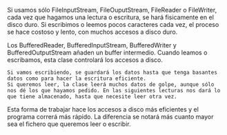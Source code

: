 Si usamos sólo FileInputStream, FileOuputStream, FileReader o FileWriter, cada vez que hagamos una lectura o escritura,
se hará fisicamente en el disco duro. Si escribimos o leemos pocos caracteres cada vez, el proceso se hace costoso y lento,
con muchos accesos a disco duro.

Los BufferedReader, BufferedInputStream, BufferedWriter y BufferedOutputStream añaden un buffer intermedio. Cuando leamos
o escribamos, esta clase controlará los accesos a disco.

    Si vamos escribiendo, se guardará los datos hasta que tenga basantes datos como para hacer la escritura eficiente.
    Si queremos leer, la clase leerá muchos datos de golpe, aunque sólo nos dé los que hayamos pedido. En las siguientes lecturas nos dará lo que tiene almacenado, hasta que necesite leer otra vez.

Esta forma de trabajar hace los accesos a disco más eficientes y el programa correrá más rápido.
La diferencia se notará más cuanto mayor sea el fichero que queremos leer o escribir.
